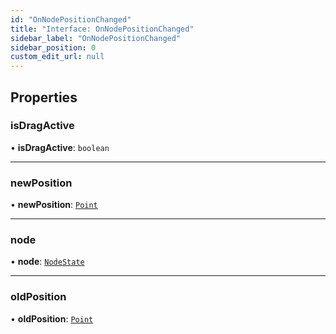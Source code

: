 ```yaml
---
id: "OnNodePositionChanged"
title: "Interface: OnNodePositionChanged"
sidebar_label: "OnNodePositionChanged"
sidebar_position: 0
custom_edit_url: null
---
```


## Properties

### isDragActive

• **isDragActive**: `boolean`

___

### newPosition

• **newPosition**: [`Point`](../#point)

___

### node

• **node**: [`NodeState`](../classes/NodeState.md)

___

### oldPosition

• **oldPosition**: [`Point`](../#point)
